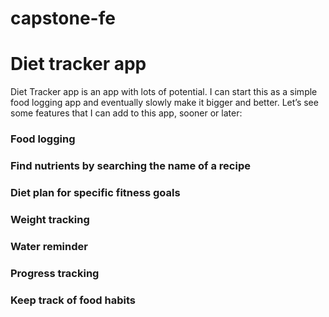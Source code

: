 # capstone-fe
# Diet tracker app
Diet Tracker app is an app with lots of potential. I can start this as a simple food logging app and eventually slowly make it bigger and better. Let’s see some features that I can add to this app, sooner or later:

### Food logging
### Find nutrients by searching the name of a recipe
### Diet plan for specific fitness goals
### Weight tracking
### Water reminder
### Progress tracking
### Keep track of food habits
